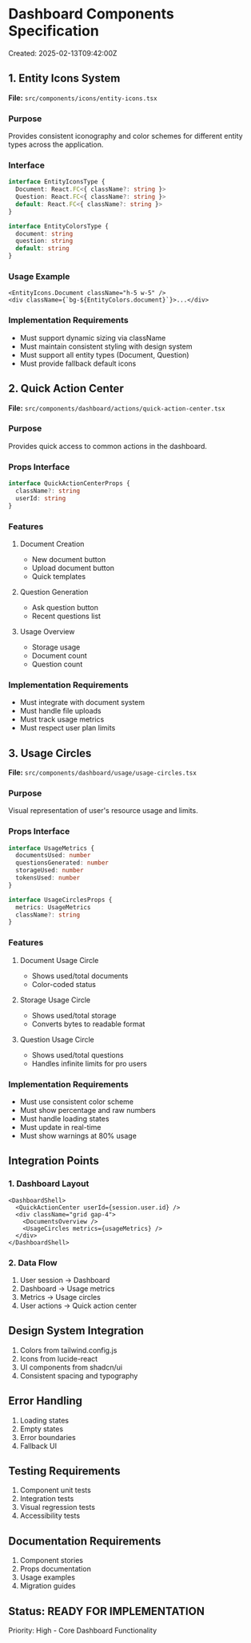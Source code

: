 # Dashboard Components Specification
Created: 2025-02-13T09:42:00Z

## 1. Entity Icons System
**File:** `src/components/icons/entity-icons.tsx`

### Purpose
Provides consistent iconography and color schemes for different entity types across the application.

### Interface
```typescript
interface EntityIconsType {
  Document: React.FC<{ className?: string }>
  Question: React.FC<{ className?: string }>
  default: React.FC<{ className?: string }>
}

interface EntityColorsType {
  document: string
  question: string
  default: string
}
```

### Usage Example
```tsx
<EntityIcons.Document className="h-5 w-5" />
<div className={`bg-${EntityColors.document}`}>...</div>
```

### Implementation Requirements
- Must support dynamic sizing via className
- Must maintain consistent styling with design system
- Must support all entity types (Document, Question)
- Must provide fallback default icons

## 2. Quick Action Center
**File:** `src/components/dashboard/actions/quick-action-center.tsx`

### Purpose
Provides quick access to common actions in the dashboard.

### Props Interface
```typescript
interface QuickActionCenterProps {
  className?: string
  userId: string
}
```

### Features
1. Document Creation
   - New document button
   - Upload document button
   - Quick templates

2. Question Generation
   - Ask question button
   - Recent questions list

3. Usage Overview
   - Storage usage
   - Document count
   - Question count

### Implementation Requirements
- Must integrate with document system
- Must handle file uploads
- Must track usage metrics
- Must respect user plan limits

## 3. Usage Circles
**File:** `src/components/dashboard/usage/usage-circles.tsx`

### Purpose
Visual representation of user's resource usage and limits.

### Props Interface
```typescript
interface UsageMetrics {
  documentsUsed: number
  questionsGenerated: number
  storageUsed: number
  tokensUsed: number
}

interface UsageCirclesProps {
  metrics: UsageMetrics
  className?: string
}
```

### Features
1. Document Usage Circle
   - Shows used/total documents
   - Color-coded status

2. Storage Usage Circle
   - Shows used/total storage
   - Converts bytes to readable format

3. Question Usage Circle
   - Shows used/total questions
   - Handles infinite limits for pro users

### Implementation Requirements
- Must use consistent color scheme
- Must show percentage and raw numbers
- Must handle loading states
- Must update in real-time
- Must show warnings at 80% usage

## Integration Points

### 1. Dashboard Layout
```tsx
<DashboardShell>
  <QuickActionCenter userId={session.user.id} />
  <div className="grid gap-4">
    <DocumentsOverview />
    <UsageCircles metrics={usageMetrics} />
  </div>
</DashboardShell>
```

### 2. Data Flow
1. User session → Dashboard
2. Dashboard → Usage metrics
3. Metrics → Usage circles
4. User actions → Quick action center

## Design System Integration
1. Colors from tailwind.config.js
2. Icons from lucide-react
3. UI components from shadcn/ui
4. Consistent spacing and typography

## Error Handling
1. Loading states
2. Empty states
3. Error boundaries
4. Fallback UI

## Testing Requirements
1. Component unit tests
2. Integration tests
3. Visual regression tests
4. Accessibility tests

## Documentation Requirements
1. Component stories
2. Props documentation
3. Usage examples
4. Migration guides

## Status: READY FOR IMPLEMENTATION
Priority: High - Core Dashboard Functionality
